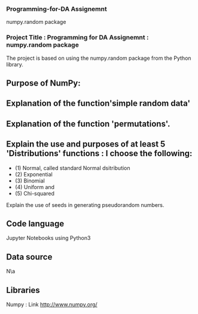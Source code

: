 ### Programming-for-DA Assignemnt
numpy.random package

### Project Title : Programming for DA Assignemnt : numpy.random package
The project is based on using the numpy.random package from the Python library. 

## Purpose of NumPy: 
## Explanation of the function'simple random data'
## Explanation of the function 'permutations'.
##  Explain the use and purposes of at least 5 'Distributions' functions : I choose the following: 
- (1) Normal, called standard Normal dsitribution
- (2) Exponential
- (3) Binomial
- (4) Uniform and
- (5) Chi-squared
  
 Explain the use of seeds in generating pseudorandom numbers.

## Code language
Jupyter Notebooks using Python3

## Data source
N\a

## Libraries
Numpy : Link http://www.numpy.org/
